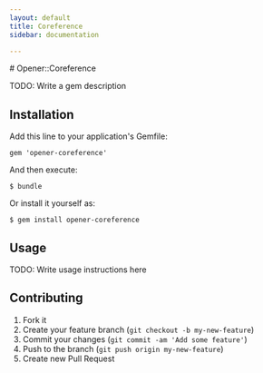 ```yaml
---
layout: default
title: Coreference
sidebar: documentation

---
```




<div id='readme'></div>
# Opener::Coreference

TODO: Write a gem description

## Installation

Add this line to your application's Gemfile:

    gem 'opener-coreference'

And then execute:

    $ bundle

Or install it yourself as:

    $ gem install opener-coreference

## Usage

TODO: Write usage instructions here

## Contributing

1. Fork it
2. Create your feature branch (`git checkout -b my-new-feature`)
3. Commit your changes (`git commit -am 'Add some feature'`)
4. Push to the branch (`git push origin my-new-feature`)
5. Create new Pull Request
